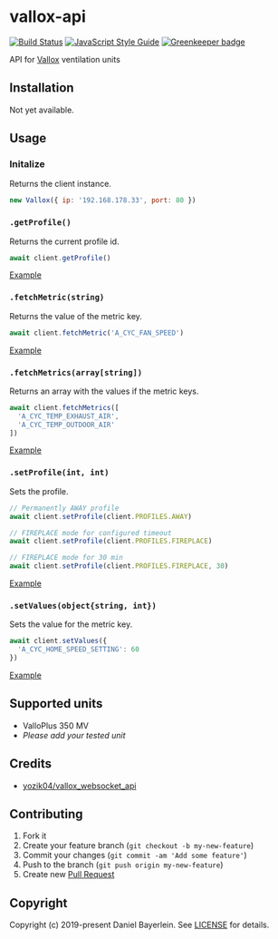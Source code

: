 # vallox-api

[![Build Status](https://travis-ci.org/danielbayerlein/vallox-api.svg?branch=master)](https://travis-ci.org/danielbayerlein/vallox-api)
[![JavaScript Style Guide](https://img.shields.io/badge/code_style-standard-brightgreen.svg)](https://standardjs.com)
[![Greenkeeper badge](https://badges.greenkeeper.io/danielbayerlein/vallox-api.svg)](https://greenkeeper.io/)

API for [Vallox](https://www.vallox.com) ventilation units

## Installation

Not yet available.

## Usage

### Initalize

Returns the client instance.

```javascript
new Vallox({ ip: '192.168.178.33', port: 80 })
```

### `.getProfile()`

Returns the current profile id.

```javascript
await client.getProfile()
```

[Example](./examples/getProfile.js)

### `.fetchMetric(string)`

Returns the value of the metric key.

```javascript
await client.fetchMetric('A_CYC_FAN_SPEED')
```

[Example](./examples/fetchMetric.js)

### `.fetchMetrics(array[string])`

Returns an array with the values if the metric keys.

```javascript
await client.fetchMetrics([
  'A_CYC_TEMP_EXHAUST_AIR',
  'A_CYC_TEMP_OUTDOOR_AIR'
])
```

[Example](./examples/fetchMetrics.js)

### `.setProfile(int, int)`

Sets the profile.

```javascript
// Permanently AWAY profile
await client.setProfile(client.PROFILES.AWAY)

// FIREPLACE mode for configured timeout
await client.setProfile(client.PROFILES.FIREPLACE)

// FIREPLACE mode for 30 min
await client.setProfile(client.PROFILES.FIREPLACE, 30)
```

[Example](./examples/setProfile.js)

### `.setValues(object{string, int})`

Sets the value for the metric key.

```javascript
await client.setValues({
  'A_CYC_HOME_SPEED_SETTING': 60
})
```

[Example](./examples/setValues.js)

## Supported units

* ValloPlus 350 MV
* _Please add your tested unit_

## Credits

* [yozik04/vallox_websocket_api](https://github.com/yozik04/vallox_websocket_api)

## Contributing

1. Fork it
2. Create your feature branch (`git checkout -b my-new-feature`)
3. Commit your changes (`git commit -am 'Add some feature'`)
4. Push to the branch (`git push origin my-new-feature`)
5. Create new [Pull Request](../../pull/new/master)

## Copyright

Copyright (c) 2019-present Daniel Bayerlein. See [LICENSE](./LICENSE.md) for details.